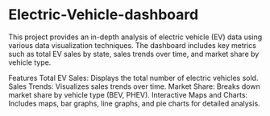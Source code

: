 # Electric-Vehicle-dashboard
This project provides an in-depth analysis of electric vehicle (EV) data using various data visualization techniques. The dashboard includes key metrics such as total EV sales by state, sales trends over time, and market share by vehicle type.


Features
Total EV Sales: Displays the total number of electric vehicles sold.
Sales Trends: Visualizes sales trends over time.
Market Share: Breaks down market share by vehicle type (BEV, PHEV).
Interactive Maps and Charts: Includes maps, bar graphs, line graphs, and pie charts for detailed analysis.
